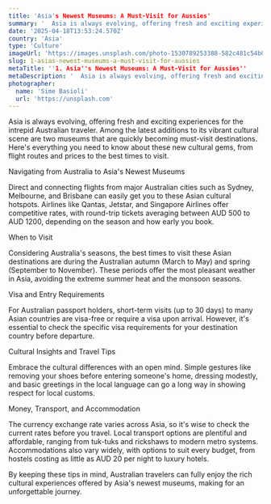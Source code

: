 ```yaml
---
title: 'Asia's Newest Museums: A Must-Visit for Aussies'
summary: '  Asia is always evolving, offering fresh and exciting experiences for the intrepid Australian traveler. Among the latest additions to its vibrant cultu...'
date: '2025-04-18T13:53:24.570Z'
country: 'Asia'
type: 'Culture'
imageUrl: 'https://images.unsplash.com/photo-1530789253388-582c481c54b0'
slug: 1-asias-newest-museums-a-must-visit-for-aussies
metaTitle: ''1. Asia''s Newest Museums: A Must-Visit for Aussies''
metaDescription: '  Asia is always evolving, offering fresh and exciting experiences for the intrepid Australian traveler. Among the latest additions to its vibrant cultu...'
photographer:
  name: 'Sime Basioli'
  url: 'https://unsplash.com'
---
```


Asia is always evolving, offering fresh and exciting experiences for the intrepid Australian traveler. Among the latest additions to its vibrant cultural scene are two museums that are quickly becoming must-visit destinations. Here's everything you need to know about these new cultural gems, from flight routes and prices to the best times to visit.

Navigating from Australia to Asia's Newest Museums

Direct and connecting flights from major Australian cities such as Sydney, Melbourne, and Brisbane can easily get you to these Asian cultural hotspots. Airlines like Qantas, Jetstar, and Singapore Airlines offer competitive rates, with round-trip tickets averaging between AUD 500 to AUD 1200, depending on the season and how early you book.

When to Visit

Considering Australia's seasons, the best times to visit these Asian destinations are during the Australian autumn (March to May) and spring (September to November). These periods offer the most pleasant weather in Asia, avoiding the extreme summer heat and the monsoon seasons.

Visa and Entry Requirements

For Australian passport holders, short-term visits (up to 30 days) to many Asian countries are visa-free or require a visa upon arrival. However, it's essential to check the specific visa requirements for your destination country before departure.

Cultural Insights and Travel Tips

Embrace the cultural differences with an open mind. Simple gestures like removing your shoes before entering someone's home, dressing modestly, and basic greetings in the local language can go a long way in showing respect for local customs.

Money, Transport, and Accommodation

The currency exchange rate varies across Asia, so it's wise to check the current rates before you travel. Local transport options are plentiful and affordable, ranging from tuk-tuks and rickshaws to modern metro systems. Accommodations also vary widely, with options to suit every budget, from hostels costing as little as AUD 20 per night to luxury hotels.

By keeping these tips in mind, Australian travelers can fully enjoy the rich cultural experiences offered by Asia's newest museums, making for an unforgettable journey.